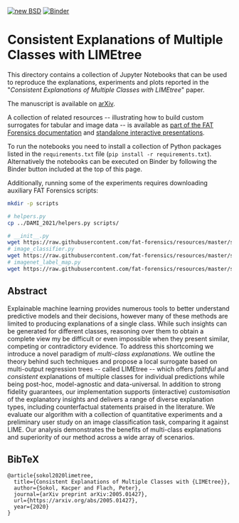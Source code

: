 [![new BSD](https://img.shields.io/github/license/So-Cool/bLIMEy.svg)](https://github.com/So-Cool/bLIMEy/blob/master/LICENCE)
[![Binder](https://mybinder.org/badge_logo.svg)](https://mybinder.org/v2/gh/So-Cool/bLIMEy/master?filepath=IJCAI_2023)

# Consistent Explanations of Multiple Classes with LIMEtree #

This directory contains a collection of Jupyter Notebooks that can be used to
reproduce the explanations, experiments and plots reported in the
"*Consistent Explanations of Multiple Classes with LIMEtree*" paper.

The manuscript is available on [arXiv].

A collection of related resources -- illustrating how to build custom surrogates
for tabular and image data -- is available as
[part of the FAT Forensics documentation][doc] and
[standalone interactive presentations][events].

To run the notebooks you need to install a collection of Python packages listed
in the `requirements.txt` file (`pip install -r requirements.txt`).
Alternatively the notebooks can be executed on Binder by following the Binder
button included at the top of this page.

Additionally, running some of the experiments requires downloading auxiliary
FAT Forensics scripts:

```bash
mkdir -p scripts

# helpers.py
cp ../DAMI_2021/helpers.py scripts/

# __init__.py
wget https://raw.githubusercontent.com/fat-forensics/resources/master/surrogates_overview/scripts/__init__.py -O scripts/__init__.py
# image_classifier.py
wget https://raw.githubusercontent.com/fat-forensics/resources/master/surrogates_overview/scripts/image_classifier.py -O scripts/image_classifier.py
# imagenet_label_map.py
wget https://raw.githubusercontent.com/fat-forensics/resources/master/surrogates_overview/scripts/imagenet_label_map.py -O scripts/imagenet_label_map.py
```

## Abstract ##

Explainable machine learning provides numerous tools to better understand
predictive models and their decisions, however many of these methods are
limited to producing explanations of a single class.
While such insights can be generated for different classes, reasoning over
them to obtain a complete view my be difficult or even impossible when they
present similar, competing or contradictory evidence.
To address this shortcoming we introduce a novel paradigm of
*multi-class explanations*.
We outline the theory behind such techniques and propose a local surrogate
based on multi-output regression trees -- called LIMEtree -- which offers
*faithful* and *consistent* explanations of multiple classes for individual
predictions while being post-hoc, model-agnostic and data-universal.
In addition to strong fidelity guarantees, our implementation supports
(interactive) *customisation* of the explanatory insights and delivers a
range of diverse explanation types, including counterfactual statements
praised in the literature.
We evaluate our algorithm with a collection of quantitative experiments and
a preliminary user study on an image classification task, comparing it
against LIME.
Our analysis demonstrates the benefits of multi-class explanations and
superiority of our method across a wide array of scenarios.

## BibTeX ##

```
@article{sokol2020limetree,
  title={Consistent Explanations of Multiple Classes with {LIMEtree}},
  author={Sokol, Kacper and Flach, Peter},
  journal={arXiv preprint arXiv:2005.01427},
  url={https://arxiv.org/abs/2005.01427},
  year={2020}
}
```

[arXiv]: https://arxiv.org/abs/2005.01427
[doc]: https://fat-forensics.org/how_to/index.html#transparency-how-to
[events]: https://events.fat-forensics.org
